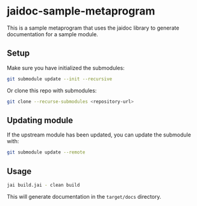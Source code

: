 # jaidoc-sample-metaprogram

This is a sample metaprogram that uses the jaidoc library to generate documentation for a sample module.

## Setup

Make sure you have initialized the submodules:

```sh
git submodule update --init --recursive
```

Or clone this repo with submodules:

```sh
git clone --recurse-submodules <repository-url>
```

## Updating module

If the upstream module has been updated, you can update the submodule with:

```sh
git submodule update --remote
```

## Usage

```sh
jai build.jai - clean build
```

This will generate documentation in the `target/docs` directory.